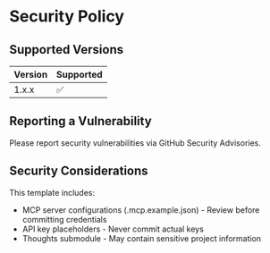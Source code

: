 # Security Policy

## Supported Versions

| Version | Supported          |
| ------- | ------------------ |
| 1.x.x   | :white_check_mark: |

## Reporting a Vulnerability

Please report security vulnerabilities via GitHub Security Advisories.

## Security Considerations

This template includes:
- MCP server configurations (.mcp.example.json) - Review before committing credentials
- API key placeholders - Never commit actual keys
- Thoughts submodule - May contain sensitive project information
